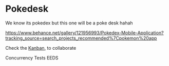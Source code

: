 # Pokedesk

We know its pokedex but this one will be a poke desk hahah

https://www.behance.net/gallery/121956993/Pokedex-Mobile-Application?tracking_source=search_projects_recommended%7Cpokemon%20app

Check the [Kanban](https://github.com/oscarg798/Pokedesk/projects/1), to collaborate 

Concurrency Tests EEDS
